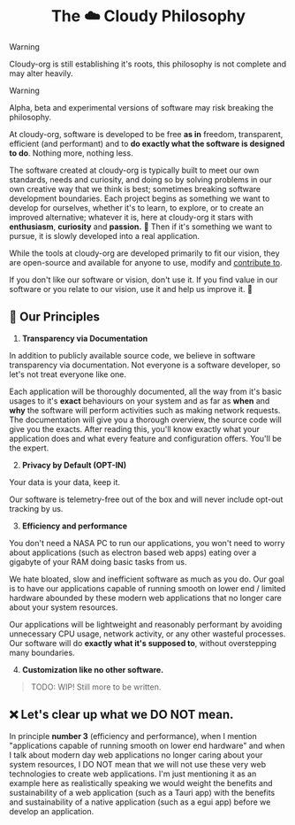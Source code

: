 <div align="center">

  # The ☁️ Cloudy Philosophy

</div>

> [!WARNING]
> Cloudy-org is still establishing it's roots, this philosophy is not complete and may alter heavily.

> [!WARNING]
> Alpha, beta and experimental versions of software may risk breaking the philosophy.

At cloudy-org, software is developed to be free **as in** freedom, transparent, efficient (and performant) and to **do exactly what the software is designed to do**. Nothing more, nothing less.

The software created at cloudy-org is typically built to meet our own standards, needs and curiosity, and doing so by solving problems in our own creative way that we think is best; sometimes breaking software development boundaries. Each project begins as something we want to develop for ourselves, whether it's to learn, to explore, or to create an improved alternative; whatever it is, here at cloudy-org it stars with **enthusiasm**, **curiosity** and **passion.** 🌟 Then if it's something we want to pursue, it is slowly developed into a real application.

While the tools at cloudy-org are developed primarily to fit our vision, they are open-source and available for anyone to use, modify and [contribute to](./CONTRUBUTING.md).

If you don't like our software or vision, don't use it. If you find value in our software or you relate to our vision, use it and help us improve it. 🤝

## 🌱 Our Principles
1. **Transparency via Documentation**

In addition to publicly available source code, we believe in software transparency via documentation. Not everyone is a software developer, so let's not treat everyone like one.

Each application will be thoroughly documented, all the way from it's basic usages to it's **exact** behaviours on your system and as far as **when** and **why** the software will perform activities such as making network requests. The documentation will give you a thorough overview, the source code will give you the exacts. After reading this, you'll know exactly what your application does and what every feature and configuration offers. You'll be the expert.

2. **Privacy by Default (OPT-IN)**

Your data is your data, keep it.

Our software is telemetry-free out of the box and will never include opt-out tracking by us.

3. **Efficiency and performance**

You don't need a NASA PC to run our applications, you won't need to worry about applications (such as electron based web apps) eating over a gigabyte of your RAM doing basic tasks from us.

We hate bloated, slow and inefficient software as much as you do. Our goal is to have our applications capable of running smooth on lower end / limited hardware abounded by these modern web applications that no longer care about your system resources.

Our applications will be lightweight and reasonably performant by avoiding unnecessary CPU usage, network activity, or any other wasteful processes. Our software will do **exactly what it's supposed to**, without overstepping many boundaries.

4. **Customization like no other software.**

> TODO: WIP! Still more to be written.

## ❌ Let's clear up what we DO NOT mean.

In principle **number 3** (efficiency and performance), when I mention "applications capable of running smooth on lower end hardware" and when I talk about modern day web applications no longer caring about your system resources, I DO NOT mean that we will not use these very web technologies to create web applications. I'm just mentioning it as an example here as realistically speaking we would weight the benefits and sustainability of a web application (such as a Tauri app) with the benefits and sustainability of a native application (such as a egui app) before we develop an application.
